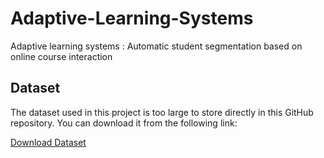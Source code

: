 # Adaptive-Learning-Systems
Adaptive learning systems : Automatic student segmentation based on online course interaction

## Dataset
The dataset used in this project is too large to store directly in this GitHub repository. You can download it from the following link:

[Download Dataset](https://www.kaggle.com/datasets/thedevastator/online-course-student-engagement-metrics)
